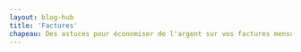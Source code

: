 ```yaml
---
layout: blog-hub
title: 'Factures'
chapeau: Des astuces pour économiser de l'argent sur vos factures mensuelles, telles que l'électricité, le gaz, internet, etc.
---
```

